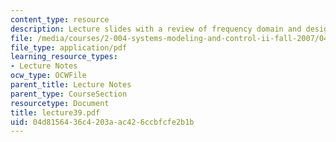 ```yaml
---
content_type: resource
description: Lecture slides with a review of frequency domain and design.
file: /media/courses/2-004-systems-modeling-and-control-ii-fall-2007/04d8156436c4203aac426ccbfcfe2b1b_lecture39.pdf
file_type: application/pdf
learning_resource_types:
- Lecture Notes
ocw_type: OCWFile
parent_title: Lecture Notes
parent_type: CourseSection
resourcetype: Document
title: lecture39.pdf
uid: 04d81564-36c4-203a-ac42-6ccbfcfe2b1b
---
```

